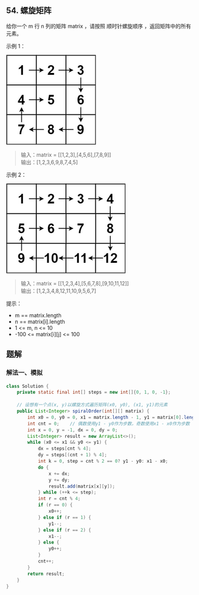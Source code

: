 ## 54. 螺旋矩阵

给你一个 m 行 n 列的矩阵 matrix ，请按照 顺时针螺旋顺序 ，返回矩阵中的所有元素。

 

示例 1：

![s1](./figs/spiral1.jpg)

>输入：matrix = \[[1,2,3],[4,5,6],[7,8,9]]  
>输出：[1,2,3,6,9,8,7,4,5]  


示例 2：

![s2](./figs/spiral.jpg)

>输入：matrix = \[[1,2,3,4],[5,6,7,8],[9,10,11,12]]  
>输出：[1,2,3,4,8,12,11,10,9,5,6,7]  
 

提示：

- m == matrix.length
- n == matrix[i].length
- 1 <= m, n <= 10
- -100 <= matrix[i][j] <= 100


## 题解

### 解法一、模拟

```java
class Solution {
    private static final int[] steps = new int[]{0, 1, 0, -1};

    // 设想有一个点(x, y)以螺旋方式遍历矩阵(x0, y0), (x1, y1)的元素
    public List<Integer> spiralOrder(int[][] matrix) {
        int x0 = 0, y0 = 0, x1 = matrix.length - 1, y1 = matrix[0].length - 1;
        int cnt = 0;    // 偶数使用y1 - y0作为步数，奇数使用x1 - x0作为步数
        int x = 0, y = -1, dx = 0, dy = 0;
        List<Integer> result = new ArrayList<>();
        while (x0 <= x1 && y0 <= y1) {
            dx = steps[cnt % 4];
            dy = steps[(cnt + 1) % 4];
            int k = 0, step = cnt % 2 == 0? y1 - y0: x1 - x0;
            do {
                x += dx;
                y += dy;
                result.add(matrix[x][y]);
            } while (++k <= step);
            int r = cnt % 4;
            if (r == 0) {
                x0++;
            } else if (r == 1) {
                y1--;
            } else if (r == 2) {
                x1--;
            } else {
                y0++;
            }
            cnt++;
        }
        return result;
    }
}
```